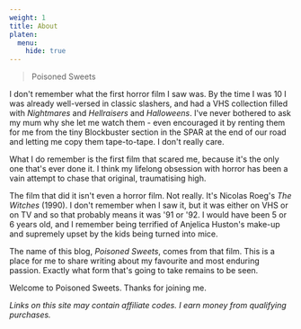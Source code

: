 ```yaml
---
weight: 1
title: About
platen:
  menu:
    hide: true
---
```


> Poisoned Sweets

I don't remember what the first horror film I saw was. By the time I was 10 I was
already well-versed in classic slashers, and had a VHS collection filled with _Nightmares_
and _Hellraisers_ and _Halloweens_.  I've never bothered to ask my mum why she let me
watch them - even encouraged it by renting them for me from the tiny Blockbuster section
in the SPAR at the end of our road and letting me copy them tape-to-tape. I don't really care.

What I do remember is the first film that scared me, because it's the only one that's ever done it.
I think my lifelong obsession with horror has been a vain attempt to chase that original,
traumatising high.

The film that did it isn't even a horror film. Not really. It's Nicolas Roeg's _The Witches_
(1990). I don't remember when I saw it, but it was either on VHS or on TV and so that
probably means it was '91 or '92. I would have been 5 or 6 years old, and I remember
being terrified of Anjelica Huston's make-up and supremely upset by the kids being turned into mice.

The name of this blog, _Poisoned Sweets_, comes from that film. This is a place for me to share
writing about my favourite and most enduring passion. Exactly what form that's going to take
remains to be seen.

Welcome to Poisoned Sweets. Thanks for joining me.

*Links on this site may contain affiliate codes. I earn money from qualifying purchases.*
